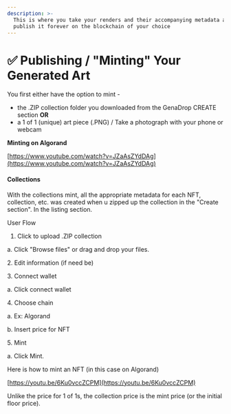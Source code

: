 ```yaml
---
description: >-
  This is where you take your renders and their accompanying metadata and
  publish it forever on the blockchain of your choice
---
```


# ✅ Publishing / "Minting" Your Generated Art

You first either have the option to mint -

* the .ZIP collection folder you downloaded from the GenaDrop CREATE section **OR**
* a 1 of 1 (unique) art piece (.PNG) / Take a photograph with your phone or webcam

**Minting on Algorand**

[https://www.youtube.com/watch?v=JZaAsZYdDAg](https://www.youtube.com/watch?v=JZaAsZYdDAg)

#### Collections

With the collections mint, all the appropriate metadata for each NFT, collection, etc. was created when u zipped up the collection in the "Create section". In the listing section.

User Flow

1. Click to upload .ZIP collection

a. Click "Browse files" or drag and drop your files.

2\. Edit information (if need be)

3\. Connect wallet

a. Click connect wallet

4\. Choose chain

a. Ex: Algorand

b. Insert price for NFT

5\. Mint

a. Click Mint.

Here is how to mint an NFT (in this case on Algorand)

[https://youtu.be/6Ku0vccZCPM](https://youtu.be/6Ku0vccZCPM)

Unlike the price for 1 of 1s, the collection price is the mint price (or the initial floor price).
